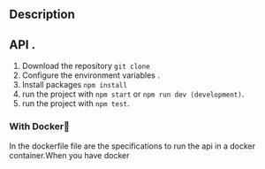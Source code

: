 
## Description


## API .

1. Download the repository  `git clone `
2. Configure the environment variables .
3. Install packages `npm install`
4. run the project with `npm start` or `npm run dev (development)`.
5. run the project with `npm test`.

### With Docker🐙
In the dockerfile file are the specifications to run the api in a docker container.When you have docker 
